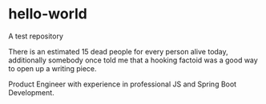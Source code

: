 # hello-world
A test repository

There is an estimated 15 dead people for every person alive today, additionally somebody once told me that a hooking factoid was a good way to open up a writing piece. 

Product Engineer with experience in professional JS and Spring Boot Development. 
